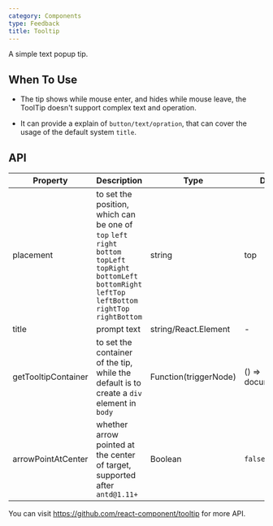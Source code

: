 ```yaml
---
category: Components
type: Feedback
title: Tooltip
---
```


A simple text popup tip.

## When To Use

- The tip shows while mouse enter, and hides while mouse leave, the ToolTip doesn't support complex text and operation.

- It can provide a explain of `button/text/opration`, that can cover the usage of the default system `title`.

## API

| Property      | Description                                     | Type       | Default |
|-----------|------------------------------------------|------------|--------|
| placement | to set the position, which can be one of `top` `left` `right` `bottom` `topLeft` `topRight` `bottomLeft` `bottomRight` `leftTop` `leftBottom` `rightTop` `rightBottom` | string     | top    |
| title     | prompt text                                 | string/React.Element | -     |
| getTooltipContainer | to set the container of the tip, while the default is to create a `div` element in `body` | Function(triggerNode) | () => document.body |
| arrowPointAtCenter | whether arrow pointed at the center of target, supported after `antd@1.11+` | Boolean | `false` |

You can visit https://github.com/react-component/tooltip for more API.
